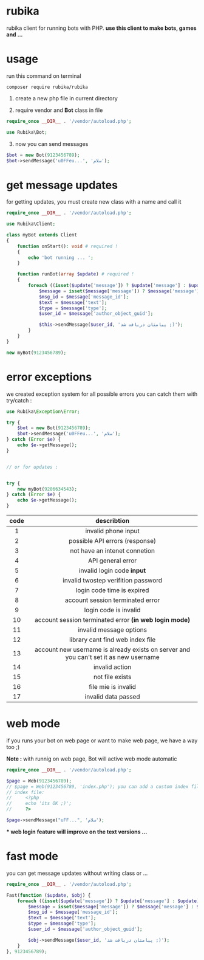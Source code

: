 # rubika

rubika client for running bots with PHP.
**use this client to make bots, games and ...**

# usage

run this command on terminal

```
composer require rubika/rubika
```

1. create a new php file in current directory

2. require vendor and **Bot** class in file
```php
require_once __DIR__ . '/vendor/autoload.php';

use Rubika\Bot;
```

3. now you can send messages
```php
$bot = new Bot(9123456789);
$bot->sendMessage('u0FFeu...', 'سلام');
```

# get message updates

for getting updates, you must create new class with a name and call it
```php
require_once __DIR__ . '/vendor/autoload.php';

use Rubika\Client;

class myBot extends Client
{
    function onStart(): void # required !
    {
        echo 'bot running ... ';
    }

    function runBot(array $update) # required !
    {
        foreach ((isset($update['message']) ? $update['message'] : $update) as $message) {
            $message = isset($message['message']) ? $message['message'] : $message;
            $msg_id = $message['message_id'];
            $text = $message['text'];
            $type = $message['type'];
            $user_id = $message['author_object_guid'];

            $this->sendMessage($user_id, 'پیامتان دریافت شد ;)');
        }
    }
}

new myBot(9123456789);
```

# error exceptions

we created exception system for all possible errors
you can catch them with try/catch :

```php
use Rubika\Exception\Error;

try {
    $bot = new Bot(9123456789);
    $bot->sendMessage('u0FFeu...', 'سلام');
} catch (Error $e) {
    echo $e->getMessage();
}


// or for updates :


try {
    new myBot(9206634543);
} catch (Error $e) {
    echo $e->getMessage();
}

```


| code  |                                      describtion                                      |
| :---: | :-----------------------------------------------------------------------------------: |
|   1   |                                  invalid phone input                                  |
|   2   |                            possible API errors (response)                             |
|   3   |                             not have an intenet connetion                             |
|   4   |                                   API general error                                   |
|   5   |                             invalid login code **input**                              |
|   6   |                          invalid twostep verifition password                          |
|   7   |                              login code time is expired                               |
|   8   |                           account session terminated error                            |
|   9   |                                 login code is invalid                                 |
|  10   |               account session terminated error **(in web login mode)**                |
|  11   |                                invalid message options                                |
|  12   |                           library cant find web index file                            |
|  13   | account new username is already exists on server and you can't set it as new username |
|  14   |                                    invalid action                                     |
|  15   |                                    not file exists                                    |
|  16   |                                  file mie is invalid                                  |
|  17   |                                  invalid data passed                                  |
# web mode

if you runs your bot on web page or want to make web page, we have a way too ;)

**Note :** with runnig on web page, Bot will active web mode automatic

```php
require_once __DIR__ . '/vendor/autoload.php';

$page = Web(9123456789);
// $page = Web(9123456789, 'index.php'); you can add a custom index file
// index file:
//     <?php
//     echo 'its OK ;)';
//     ?>

$page->sendMessage("uFF...", 'سلام');
```

**\* web login feature will improve on the text versions ...**

# fast mode

you can get message updates without writing class or ...
```php
require_once __DIR__ . '/vendor/autoload.php';

Fast(function ($update, $obj) {
    foreach ((isset($update['message']) ? $update['message'] : $update) as $message) {
        $message = isset($message['message']) ? $message['message'] : $message;
        $msg_id = $message['message_id'];
        $text = $message['text'];
        $type = $message['type'];
        $user_id = $message['author_object_guid'];

        $obj->sendMessage($user_id, 'پیامتان دریافت شد ;)');
    }
}, 9123456789);
```